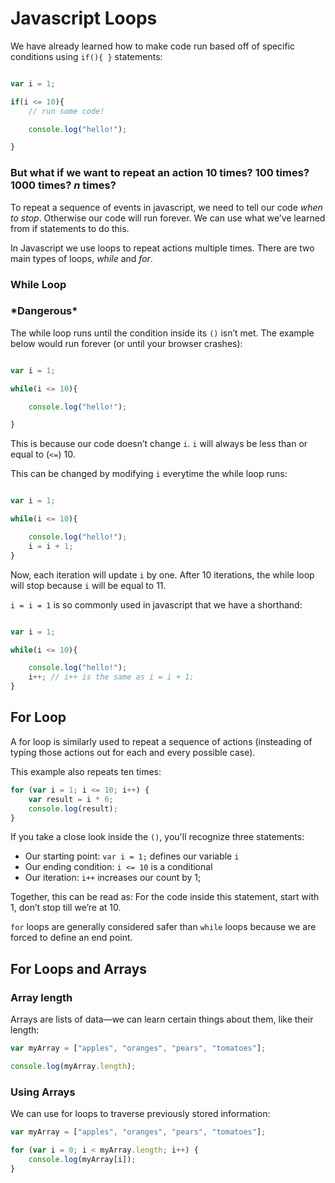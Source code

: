 # Javascript Loops

We have already learned how to make code run based off of specific conditions using `if(){ }` statements:

```javascript

var i = 1;

if(i <= 10){
	// run some code!

	console.log("hello!");

}

```

### But what if we want to repeat an action 10 times? 100 times? 1000 times? *n* times?

To repeat a sequence of events in javascript, we need to tell our code *when to stop*. Otherwise our code will run forever. We can use what we&rsquo;ve learned from if statements to do this.

In Javascript we use loops to repeat actions multiple times. There are two main types of loops, *while* and *for*.


### While Loop
### \*Dangerous\*

The while loop runs until the condition inside its `()` isn&rsquo;t met. The example below would run forever (or until your browser crashes):

```javascript

var i = 1;

while(i <= 10){

	console.log("hello!");

}

```

This is because our code doesn&rsquo;t change `i`. `i` will always be less than or equal to (`<=`) 10.

This can be changed by modifying `i` everytime the while loop runs:

```javascript

var i = 1;

while(i <= 10){

	console.log("hello!");
	i = i + 1;
}

```

Now, each iteration will update `i` by one. After 10 iterations, the while loop will stop because `i` will be equal to 11. 

`i = i = 1` is so commonly used in javascript that we have a shorthand:

```javascript

var i = 1;

while(i <= 10){

	console.log("hello!");
	i++; // i++ is the same as i = i + 1;
}

```


## For Loop
A for loop is similarly used to repeat a sequence of actions (insteading of typing those actions out for each and every possible case).

This example also repeats ten times:

```javascript
for (var i = 1; i <= 10; i++) {
	var result = i * 6;
	console.log(result);
}

```

If you take a close look inside the `()`, you'll recognize three statements:
- Our starting point: `var i = 1;` defines our variable `i`
- Our ending condition: `i <= 10` is a conditional
- Our iteration: `i++` increases our count by 1;

Together, this can be read as: For the code inside this statement, start with 1, don&rsquo;t stop till we&rsquo;re at 10.

`for` loops are generally considered safer than `while` loops because we are forced to define an end point.

## For Loops and Arrays

### Array length
Arrays are lists of data—we can learn certain things about them, like their length:

```javascript
var myArray = ["apples", "oranges", "pears", "tomatoes"];

console.log(myArray.length);
```



### Using Arrays
We can use for loops to traverse previously stored information:

```javascript
var myArray = ["apples", "oranges", "pears", "tomatoes"];

for (var i = 0; i < myArray.length; i++) {
	console.log(myArray[i]);
}

```

